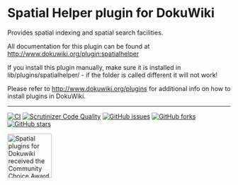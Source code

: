 # Spatial Helper plugin for DokuWiki

Provides spatial indexing and spatial search facilities.

All documentation for this plugin can be found at http://www.dokuwiki.org/plugin:spatialhelper

If you install this plugin manually, make sure it is installed in lib/plugins/spatialhelper/ - if the folder is called
different it will not work!

Please refer to http://www.dokuwiki.org/plugins for additional info on how to install plugins in DokuWiki.

----
[![CI](https://github.com/mprins/dokuwiki-plugin-spatialhelper/actions/workflows/CI.yml/badge.svg)](https://github.com/mprins/dokuwiki-plugin-spatialhelper/actions/workflows/CI.yml)
[![Scrutinizer Code Quality](https://scrutinizer-ci.com/g/mprins/dokuwiki-plugin-spatialhelper/badges/quality-score.png?b=master)](https://scrutinizer-ci.com/g/mprins/dokuwiki-plugin-spatialhelper/?branch=master)
[![GitHub issues](https://img.shields.io/github/issues/mprins/dokuwiki-plugin-spatialhelper.svg)](https://github.com/mprins/dokuwiki-plugin-spatialhelper/issues)
[![GitHub forks](https://img.shields.io/github/forks/mprins/dokuwiki-plugin-spatialhelper.svg)](https://github.com/mprins/dokuwiki-plugin-spatialhelper/network)
[![GitHub stars](https://img.shields.io/github/stars/mprins/dokuwiki-plugin-spatialhelper.svg)](https://github.com/mprins/dokuwiki-plugin-spatialhelper/stargazers)

<img src="https://sourceforge.net/cdn/syndication/badge_img/239475/oss-community-choice-white?achievement=oss-community-choice&r=https://sourceforge.net/p/dokuwikispatial/admin/files/badges/" alt="Spatial plugins for Dokuwiki received the Community Choice Award on 2022-03-02" data-canonical-src="https://sourceforge.net/cdn/syndication/badge_img/239475/oss-community-choice-white?achievement=oss-community-choice&amp;r=https://sourceforge.net/p/dokuwikispatial/admin/files/badges/" width="100" height="100">
